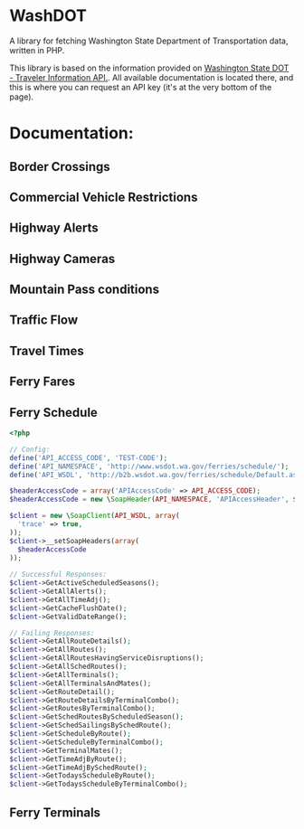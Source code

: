 WashDOT
=======

A library for fetching Washington State Department of Transportation data, written in PHP.

This library is based on the information provided on [Washington State DOT - Traveler Information API.](http://www.wsdot.wa.gov/traffic/api/). All available documentation is located there, and this is where you can request an API key (it's at the very bottom of the page).

Documentation:
==============

Border Crossings
----------------

Commercial Vehicle Restrictions
-------------------------------

Highway Alerts
--------------

Highway Cameras
---------------

Mountain Pass conditions
------------------------

Traffic Flow
------------

Travel Times
------------

Ferry Fares
-----------

Ferry Schedule
--------------

```php
<?php

// Config:
define('API_ACCESS_CODE', 'TEST-CODE');
define('API_NAMESPACE', 'http://www.wsdot.wa.gov/ferries/schedule/');
define('API_WSDL', 'http://b2b.wsdot.wa.gov/ferries/schedule/Default.asmx?WSDL');

$headerAccessCode = array('APIAccessCode' => API_ACCESS_CODE);
$headerAccessCode = new \SoapHeader(API_NAMESPACE, 'APIAccessHeader', $headerAccessCode);

$client = new \SoapClient(API_WSDL, array(
  'trace' => true,
));
$client->__setSoapHeaders(array(
  $headerAccessCode
));
 
// Successful Responses:
$client->GetActiveScheduledSeasons();
$client->GetAllAlerts();
$client->GetAllTimeAdj();
$client->GetCacheFlushDate();
$client->GetValidDateRange();

// Failing Responses:
$client->GetAllRouteDetails();
$client->GetAllRoutes();
$client->GetAllRoutesHavingServiceDisruptions();
$client->GetAllSchedRoutes();
$client->GetAllTerminals();
$client->GetAllTerminalsAndMates();
$client->GetRouteDetail();
$client->GetRouteDetailsByTerminalCombo();
$client->GetRoutesByTerminalCombo();
$client->GetSchedRoutesByScheduledSeason();
$client->GetSchedSailingsBySchedRoute();
$client->GetScheduleByRoute();
$client->GetScheduleByTerminalCombo();
$client->GetTerminalMates();
$client->GetTimeAdjByRoute();
$client->GetTimeAdjBySchedRoute();
$client->GetTodaysScheduleByRoute();
$client->GetTodaysScheduleByTerminalCombo();
```

Ferry Terminals
---------------
